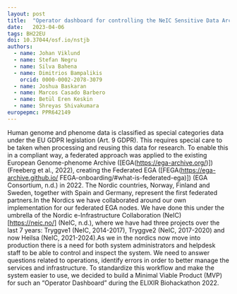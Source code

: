 ```yaml
---
layout: post
title:  "Operator dashboard for controlling the NeIC Sensitive Data Archive"
date:   2023-04-06
tags: BH22EU
doi: 10.37044/osf.io/nstjb
authors:
  - name: Johan Viklund
  - name: Stefan Negru
  - name: Silva Bahena
  - name: Dimitrios Bampalikis
    orcid: 0000-0002-2078-3079
  - name: Joshua Baskaran
  - name: Marcos Casado Barbero
  - name: Betül Eren Keskin
  - name: Shreyas Shivakumara
europepmc: PPR642149
---
```


Human genome and phenome data is classified as special categories data under the EU GDPR legislation (Art. 9 GDPR). This requires special care to be taken when processing and reusing this data for research. To enable this in a compliant way, a federated approach was applied to the existing European Genome-phenome Archive ([EGA(https://ega-archive.org/)]) (Freeberg et al., 2022), creating the Federated EGA ([FEGA(https://ega-archive.github.io/ FEGA-onboarding/#what-is-federated-ega)]) (EGA Consortium, n.d.) in 2022. The Nordic countries, Norway, Finland and Sweden, together with Spain and Germany, represent the first federated partners.In the Nordics we have collaborated around our own implementation for our federated EGA nodes. We have done this under the umbrella of the Nordic e-Infrastructure Collaboration (NeIC)[https://neic.no/] (NeIC, n.d.), where we have had three projects over the last 7 years: Tryggve1 (NeIC, 2014-2017), Tryggve2 (NeIC, 2017-2020) and now Heilsa (NeIC, 2021-2024).As we in the nordics now move into production there is a need for both system administrators and helpdesk staff to be able to control and inspect the system. We need to answer questions related to operations, identify errors in order to better manage the services and infrastructure. To standardize this workflow and make the system easier to use, we decided to build a Minimal Viable Product (MVP) for such an “Operator Dashboard” during the ELIXIR Biohackathon 2022.

